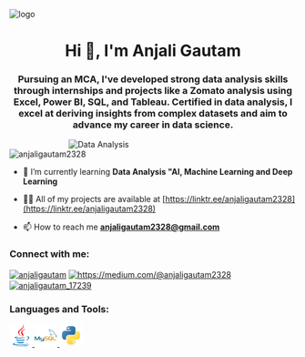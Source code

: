 ![logo](https://www.canva.com/design/DAGb6JmfQrE/qLYYXOTf6bAC-yxwXh0eqg/view?utm_content=DAGb6JmfQrE&utm_campaign=designshare&utm_medium=link2&utm_source=uniquelinks&utlId=h8922024f36)
<h1 align="center">Hi 👋, I'm Anjali Gautam</h1>
<h3 align="center">Pursuing an MCA, I've developed strong data analysis skills through internships and projects like a Zomato analysis using Excel, Power BI, SQL, and Tableau. Certified in data analysis, I excel at deriving insights from complex datasets and aim to advance my career in data science.</h3>

<img align="right" alt="Data Analysis" width="400" src="https://digitalcreativemind.com/wp-content/uploads/2021/06/Analytics_amp_Data_Science.gif">


<p align="left"> <img src="https://komarev.com/ghpvc/?username=anjaligautam2328&label=Profile%20views&color=0e75b6&style=flat" alt="anjaligautam2328" /> </p>

- 🌱 I’m currently learning **Data Analysis "AI, Machine Learning and Deep Learning**

- 👨‍💻 All of my projects are available at [https://linktr.ee/anjaligautam2328](https://linktr.ee/anjaligautam2328)

- 📫 How to reach me **anjaligautam2328@gmail.com**

<h3 align="left">Connect with me:</h3>
<p align="left">
<a href="https://linkedin.com/in/anjaligautam" target="blank"><img align="center" src="https://raw.githubusercontent.com/rahuldkjain/github-profile-readme-generator/master/src/images/icons/Social/linked-in-alt.svg" alt="anjaligautam" height="30" width="40" /></a>
<a href="https://medium.com/https://medium.com/@anjaligautam2328" target="blank"><img align="center" src="https://raw.githubusercontent.com/rahuldkjain/github-profile-readme-generator/master/src/images/icons/Social/medium.svg" alt="https://medium.com/@anjaligautam2328" height="30" width="40" /></a>
<a href="https://discord.gg/anjaligautam_17239" target="blank"><img align="center" src="https://raw.githubusercontent.com/rahuldkjain/github-profile-readme-generator/master/src/images/icons/Social/discord.svg" alt="anjaligautam_17239" height="30" width="40" /></a>
</p>

<h3 align="left">Languages and Tools:</h3>
<p align="left"> <a href="https://www.java.com" target="_blank" rel="noreferrer"> <img src="https://raw.githubusercontent.com/devicons/devicon/master/icons/java/java-original.svg" alt="java" width="40" height="40"/> </a> <a href="https://www.mysql.com/" target="_blank" rel="noreferrer"> <img src="https://raw.githubusercontent.com/devicons/devicon/master/icons/mysql/mysql-original-wordmark.svg" alt="mysql" width="40" height="40"/> </a> <a href="https://www.python.org" target="_blank" rel="noreferrer"> <img src="https://raw.githubusercontent.com/devicons/devicon/master/icons/python/python-original.svg" alt="python" width="40" height="40"/> </a> </p>




<!--
**anjaligautam2328/anjaligautam2328** is a ✨ _special_ ✨ repository because its `README.md` (this file) appears on your GitHub profile.

Here are some ideas to get you started:

- 🔭 I’m currently working on ...
- 🌱 I’m currently learning ...
- 👯 I’m looking to collaborate on ...
- 🤔 I’m looking for help with ...
- 💬 Ask me about ...
- 📫 How to reach me: ...
- 😄 Pronouns: ...
- ⚡ Fun fact: ...
-->
